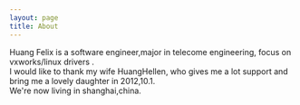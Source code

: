 ```yaml
---
layout: page
title: About
---
```

  Huang Felix is a software engineer,major in telecome engineering, focus on vxworks/linux drivers .  
  I would like to thank my wife HuangHellen, who gives me a lot support and bring me a lovely daughter in 2012,10.1.  
  We're now living in shanghai,china.

